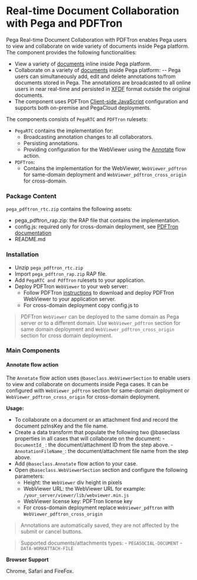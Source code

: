 # Real-time Document Collaboration with Pega and PDFTron

Pega Real-time Document Collaboration with PDFTron enables Pega users to view and collaborate on wide variety of documents inside Pega platform. The component provides the following functionalities:
- View a variety of [documents](https://www.pdftron.com/pdf-sdk/supported-file-formats/) inline inside Pega platform.
- Collaborate on a variety of [documents](https://www.pdftron.com/pdf-sdk/supported-file-formats/) inside Pega platform: 
-- Pega users can simultaneously add, edit and delete annotations to/from documents stored in Pega. The annotations are broadcasted to all online users in near real-time and persisted in [XFDF](https://www.iso.org/obp/ui/#iso:std:iso:19444:-1:ed-1:v1:en) format outside the original documents.
- The component uses PDFTron [Client-side JavaScript](https://www.pdftron.com/documentation/web/guides/client-only-deployment/) configuration and supports both on-premise and PegaCloud deployments.

The components consists of `PegaRTC` and  `PDFTron` rulesets:
- `PegaRTC` contains the implementation for:
	- Broadcasting annotation changes to all collaborators.
	- Persisting annotations.
	- Providing configuration for the WebViewer using the [Annotate](#annotate-flow-action) flow action.
- `PDFTron`:
	- Contains the implementation for the WebViewer, `WebViewer_pdftron`  for same-domain deployment and `WebViewer_pdftron_cross_origin` for cross-domain.
	

### Package Content

`pega_pdftron_rtc.zip` contains the following assets:

 - pega_pdftron_rap.zip: the RAP file that contains the implementation.
 - config.js: required only for cross-domain deployment, see [PDFTron documentation](https://www.pdftron.com/documentation/web/guides/config-files/)
 - README.md

### Installation

 - Unzip `pega_pdftron_rtc.zip` 
- Import `pega_pdftron_rap.zip` RAP file.
- Add `PegaRTC and PdfTron` rulesets to your application.
- Deploy PDFTron `WebViewer` to your web server:
	-	Follow PDFTron [instructions](https://www.pdftron.com/documentation/web/get-started/manually/) to download and deploy PDFTron WebViewer to your application server.
	-	For cross-domain deployment copy config.js to

> PDFTron `WebViewer` can be deployed to the same domain as Pega server or to a different domain. Use `WebViewer_pdftron` section for same domain deployment and `WebViewer_pdftron_cross_origin` section for cross domain deployment.

### Main Components

#### Annotate flow action
The `Annotate` flow action uses `@baseclass.WebViewerSection` to enable users to view and collaborate on documents inside Pega cases. It can be configured with `WebViewer_pdftron` section for same-domain deployment or  `WebViewer_pdftron_cross_origin` for cross-domain deployment.

**Usage:**
 -  To collaborate on a document or an attachment find and record the document pzInsKey and the file name. 
 -   Create a data transform that populate the following two @baseclass properties in all cases that will collaborate on the document:
	- `DocumentId_` : the document/attachment ID from the step above.
	- `AnnotationFileName_`: the document/attachment file name from the step above.
 - Add `@baseclass.Annotate` flow action to your case.
 - Open `@baseclass.WebViewerSection` section and configure the following parameters: 
	 - Height: the `WebViewer` div height in pixels 
	 - WebViewer URL: the WebViewer URL for example: `/your_server/viewer/lib/webviewer.min.js`
	 - WebViewer license key: PDFTron license key
	 - For cross-domain deployment replace `WebViewer_pdftron` with `WebViewer_pdftron_cross_origin`
  
> Annotations are automatically saved, they are not affected by the submit or cancel buttons.

> Supported documents/attachments types:
	-	`PEGASOCIAL-DOCUMENT`
	-	`DATA-WORKATTACH-FILE`

**Browser Support**

Chrome, Safari and FireFox.
